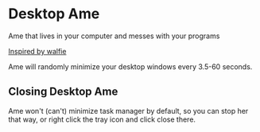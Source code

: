 # Desktop Ame
Ame that lives in your computer and messes with your programs

[Inspired by walfie](https://twitter.com/walfieee/status/1387243492758495235)

Ame will randomly minimize your desktop windows every 3.5-60 seconds.

## Closing Desktop Ame
Ame won't (can't) minimize task manager by default, so you can stop her that way, or right click the tray icon and click close there.
